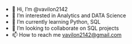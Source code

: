 - 👋 Hi, I’m @vavilon2142
- 👀 I’m interested in Analytics and DATA Science
- 🌱 I’m currently learning Python, SQL
- 💞️ I’m looking to collaborate on SQL projects 
- 📫 How to reach me vavilon2142@gmail.com

<!---
vavilon2142/vavilon2142 is a ✨ special ✨ repository because its `README.md` (this file) appears on your GitHub profile.
You can click the Preview link to take a look at your changes.
--->
